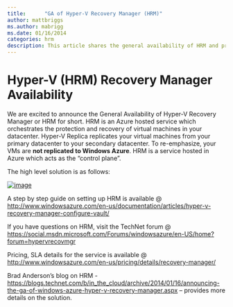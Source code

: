 ```yaml
---
title:      "GA of Hyper-V Recovery Manager (HRM)"
author: mattbriggs
ms.author: mabrigg
ms.date: 01/16/2014
categories: hrm
description: This article shares the general availability of HRM and provides relevant resources.
---
```

# Hyper-V (HRM) Recovery Manager Availability

We are excited to announce the General Availability of Hyper-V Recovery Manager or HRM for short. HRM is an Azure hosted service which orchestrates the protection and recovery of virtual machines in your datacenter. Hyper-V Replica replicates your virtual machines from your primary datacenter to your secondary datacenter. To re-emphasize, your VMs are **not replicated to Windows Azure**. HRM is a service hosted in Azure which acts as the “control plane”.

The high level solution is as follows:

[![image](https://msdnshared.blob.core.windows.net/media/TNBlogsFS/prod.evol.blogs.technet.com/CommunityServer.Blogs.Components.WeblogFiles/00/00/00/50/45/metablogapi/image_thumb_08F9A01C.png)](https://msdnshared.blob.core.windows.net/media/TNBlogsFS/prod.evol.blogs.technet.com/CommunityServer.Blogs.Components.WeblogFiles/00/00/00/50/45/metablogapi/image_63015F14.png)

A step by step guide on setting up HRM is available @ <http://www.windowsazure.com/en-us/documentation/articles/hyper-v-recovery-manager-configure-vault/>

If you have questions on HRM, visit the TechNet forum @ <https://social.msdn.microsoft.com/Forums/windowsazure/en-US/home?forum=hypervrecovmgr>

Pricing, SLA details for the service is available @ <http://www.windowsazure.com/en-us/pricing/details/recovery-manager/>

Brad Anderson’s blog on HRM - <https://blogs.technet.com/b/in_the_cloud/archive/2014/01/16/announcing-the-ga-of-windows-azure-hyper-v-recovery-manager.aspx> – provides more details on the solution.
